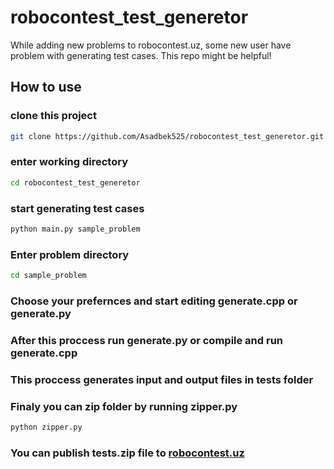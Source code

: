 # robocontest_test_generetor
While adding new problems to robocontest.uz, some new user have problem with generating test cases. This repo might be helpful!

## How to use
### clone this project
```sh
git clone https://github.com/Asadbek525/robocontest_test_generetor.git
```
### enter working directory
```sh
cd robocontest_test_generetor
```

### start generating test cases
```sh
python main.py sample_problem
```

### Enter problem directory
```sh
cd sample_problem
```

### Choose your prefernces and start editing generate.cpp or generate.py

### After this proccess run generate.py or compile and run generate.cpp

### This proccess generates input and output files in tests folder

### Finaly you can zip folder by running zipper.py
```sh
python zipper.py
```

### You can publish tests.zip file to [robocontest.uz](https://robocontest.uz/home)
